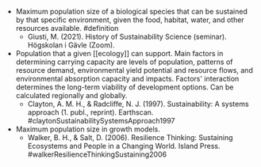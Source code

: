 - Maximum population size of a biological species that can be sustained by that specific environment, given the food, habitat, water, and other resources available. #definition
	- Giusti, M. (2021). History of Sustainability Science (seminar). Högskolan i Gävle (Zoom).
- Population that a given [[ecology]] can support. Main factors in determining carrying capacity are levels of population, patterns of resource demand, environmental yield potential and resource flows, and environmental absorption capacity and impacts. Factors' interaction determines the long-term viability of development options. Can be calculated regionally and globally.
	- Clayton, A. M. H., & Radcliffe, N. J. (1997). Sustainability: A systems approach (1. publ., reprint). Earthscan. #claytonSustainabilitySystemsApproach1997
- Maximum population size in growth models.
	- Walker, B. H., & Salt, D. (2006). Resilience Thinking: Sustaining Ecosystems and People in a Changing World. Island Press. #walkerResilienceThinkingSustaining2006